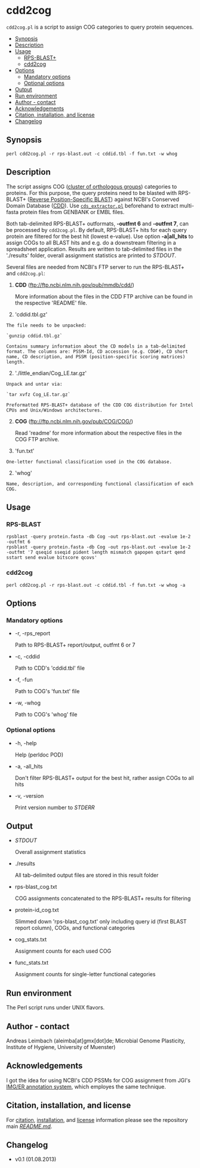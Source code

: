 cdd2cog
=======

`cdd2cog.pl` is a script to assign COG categories to query protein sequences.

* [Synopsis](#synopsis)
* [Description](#description)
* [Usage](#usage)
  * [RPS-BLAST+](#rps-blast)
  * [cdd2cog](#cdd2cog)
* [Options](#options)
  * [Mandatory options](#mandatory-options)
  * [Optional options](#optional-options)
* [Output](#output)
* [Run environment](#run-environment)
* [Author - contact](#author---contact)
* [Acknowledgements](#acknowledgements)
* [Citation, installation, and license](#citation-installation-and-license)
* [Changelog](#changelog)

## Synopsis

    perl cdd2cog.pl -r rps-blast.out -c cddid.tbl -f fun.txt -w whog

## Description

The script assigns COG ([cluster of orthologous
groups](http://www.ncbi.nlm.nih.gov/COG/)) categories to proteins.
For this purpose, the query proteins need to be blasted with
RPS-BLAST+ ([Reverse Position-Specific BLAST](http://blast.ncbi.nlm.nih.gov/Blast.cgi?CMD=Web&PAGE_TYPE=BlastDocs&DOC_TYPE=Download))
against NCBI's Conserved Domain Database
([CDD](http://www.ncbi.nlm.nih.gov/cdd)). Use
[`cds_extractor.pl`](/cds_extractor) beforehand to extract multi-fasta protein
files from GENBANK or EMBL files.

Both tab-delimited RPS-BLAST+ outformats, **-outfmt 6** and **-outfmt
7**, can be processed by `cdd2cog.pl`. By default, RPS-BLAST+ hits
for each query protein are filtered for the best hit (lowest
e-value). Use option **-a|all\_hits** to assign COGs to all BLAST hits
and e.g. do a downstream filtering in a spreadsheet application.
Results are written to tab-delimited files in the './results'
folder, overall assignment statistics are printed to *STDOUT*.

Several files are needed from NCBI's FTP server to run the RPS-BLAST+ and `cdd2cog.pl`:

1. **CDD** (ftp://ftp.ncbi.nlm.nih.gov/pub/mmdb/cdd/)

    More information about the files in the CDD FTP archive can be found in the respective 'README' file.

  1. 'cddid.tbl.gz'

    The file needs to be unpacked:

    `gunzip cddid.tbl.gz`

    Contains summary information about the CD models in a tab-delimited format. The columns are: PSSM-Id, CD accession (e.g. COG#), CD short name, CD description, and PSSM (position-specific scoring matrices) length.

  2. './little_endian/Cog_LE.tar.gz'

    Unpack and untar via:

    `tar xvfz Cog_LE.tar.gz`

    Preformatted RPS-BLAST+ database of the CDD COG distribution for Intel CPUs and Unix/Windows architectures.

2. **COG** (ftp://ftp.ncbi.nlm.nih.gov/pub/COG/COG/)

    Read 'readme' for more information about the respective files in the COG FTP archive.

  1. 'fun.txt'

    One-letter functional classification used in the COG database.

  2. 'whog'

    Name, description, and corresponding functional classification of each COG.

## Usage

### RPS-BLAST

    rpsblast -query protein.fasta -db Cog -out rps-blast.out -evalue 1e-2 -outfmt 6
    rpsblast -query protein.fasta -db Cog -out rps-blast.out -evalue 1e-2 -outfmt '7 qseqid sseqid pident length mismatch gapopen qstart qend sstart send evalue bitscore qcovs'

### cdd2cog

    perl cdd2cog.pl -r rps-blast.out -c cddid.tbl -f fun.txt -w whog -a

## Options

### Mandatory options

- -r, -rps\_report

    Path to RPS-BLAST+ report/output, outfmt 6 or 7

- -c, -cddid

    Path to CDD's 'cddid.tbl' file

- -f, -fun

    Path to COG's 'fun.txt' file

- -w, -whog

    Path to COG's 'whog' file

### Optional options

- -h, -help

    Help (perldoc POD)

- -a, -all\_hits

    Don't filter RPS-BLAST+ output for the best hit, rather assign COGs to all hits

- -v, -version

    Print version number to *STDERR*

## Output

- *STDOUT*

    Overall assignment statistics

- ./results

    All tab-delimited output files are stored in this result folder

- rps-blast_cog.txt

    COG assignments concatenated to the RPS-BLAST+ results for filtering

- protein-id_cog.txt

    Slimmed down 'rps-blast_cog.txt' only including query id (first BLAST report column), COGs, and functional categories

- cog_stats.txt

    Assignment counts for each used COG

- func_stats.txt

    Assignment counts for single-letter functional categories

## Run environment

The Perl script runs under UNIX flavors.

## Author - contact

Andreas Leimbach (aleimba[at]gmx[dot]de; Microbial Genome Plasticity, Institute of Hygiene, University of Muenster)

## Acknowledgements

I got the idea for using NCBI's CDD PSSMs for COG assignment from JGI's [IMG/ER annotation system](http://img.jgi.doe.gov/), which employes the same technique.

## Citation, installation, and license

For [citation](https://github.com/aleimba/bac-genomics-scripts#citation), [installation](https://github.com/aleimba/bac-genomics-scripts#installation-recommendations), and [license](https://github.com/aleimba/bac-genomics-scripts#license) information please see the repository main [*README.md*](https://github.com/aleimba/bac-genomics-scripts/blob/master/README.md).

## Changelog

* v0.1 (01.08.2013)
